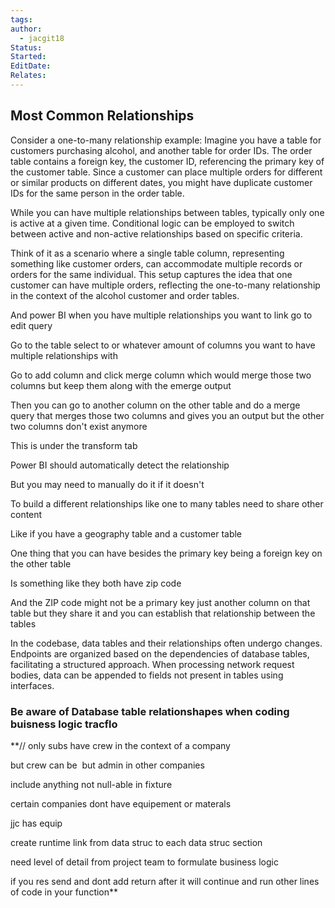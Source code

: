 ```yaml
---
tags: 
author:
  - jacgit18
Status: 
Started: 
EditDate: 
Relates:
---
```



## Most Common Relationships

Consider a one-to-many relationship example: Imagine you have a table for customers purchasing alcohol, and another table for order IDs. The order table contains a foreign key, the customer ID, referencing the primary key of the customer table. Since a customer can place multiple orders for different or similar products on different dates, you might have duplicate customer IDs for the same person in the order table.

While you can have multiple relationships between tables, typically only one is active at a given time. Conditional logic can be employed to switch between active and non-active relationships based on specific criteria.

Think of it as a scenario where a single table column, representing something like customer orders, can accommodate multiple records or orders for the same individual. This setup captures the idea that one customer can have multiple orders, reflecting the one-to-many relationship in the context of the alcohol customer and order tables.






And power BI when you have multiple relationships you want to link go to edit query  

Go to the table select to or whatever amount of columns you want to have multiple relationships with 

Go to add column and click merge column which would merge those two columns but keep them along with the emerge output 

Then you can go to another column on the other table and do a merge query that merges those two columns and gives you an output but the other two columns don't exist anymore 

This is under the transform tab 

Power BI should automatically detect the relationship 

But you may need to manually do it if it doesn't




To build a different relationships like one to many tables need to share other content 

Like if you have a geography table and a customer table 

One thing that you can have besides the primary key being a foreign key on the other table 

Is something like they both have zip code 

And the ZIP code might not be a primary key just another column on that table but they share it and you can establish that relationship between the tables





In the codebase, data tables and their relationships often undergo changes. Endpoints are organized based on the dependencies of database tables, facilitating a structured approach. When processing network request bodies, data can be appended to fields not present in tables using interfaces.

### Be aware of Database table relationshapes when coding buisness logic tracflo


**// only subs have crew in the context of a company  

but crew can be  but admin in other companies  

include anything not null-able in fixture  

certain companies dont have equipement or materals  

jjc has equip 

create runtime link from data struc to each data struc section 

need level of detail from project team to formulate business logic 

if you res send and dont add return after it will continue and run other lines of code in your function**
